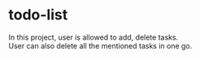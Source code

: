 # todo-list
In this project, user is allowed to add, delete tasks.
<br>
User can also delete all the mentioned tasks in one go.
